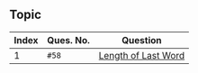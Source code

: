## Topic

| Index | Ques. No. | Question                                           |
|-------|-----------|----------------------------------------------------|
| 1     | `#58`     | [Length of Last Word ](Easy/LengthOfLastWord.java) |